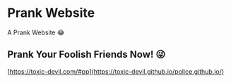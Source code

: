 # Prank Website

A Prank Website 😂

## Prank Your Foolish Friends Now! 😜

[https://toxic-devil.com/#pp](https://toxic-devil.github.io/police.github.io/)
